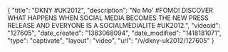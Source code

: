 {
    "title": "DKNY #UK2012",
    "description": "No Mo' #FOMO! DISCOVER WHAT HAPPENS WHEN SOCIAL MEDIA BECOMES THE NEW PRESS RELEASE AND EVERYONE IS A SOCIALMEDIALITE #UK2012.",
    "videoid": "127605",
    "date_created": "1383068094",
    "date_modified": "1418181071",
    "type": "captivate",
    "layout": "video",
    "url": "\/v\/dkny-uk2012\/127605"
}